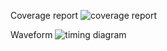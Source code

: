 Coverage report
![coverage report](https://github.com/nitxir/Divider/assets/149069003/d1385c9f-ac2d-449e-b4c1-dd1bb15d1716)

Waveform
![timing diagram](https://github.com/nitxir/Divider/assets/149069003/6da2be40-330e-4a9f-9fd5-e69a97d6a8c0)
